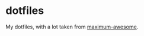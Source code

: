 # dotfiles

My dotfiles, with a lot taken from [maximum-awesome](https://github.com/square/maximum-awesome).
